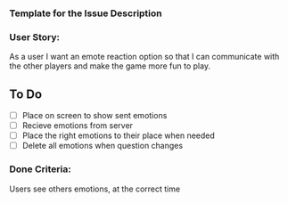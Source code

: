 ### Template for the Issue Description

### User Story:
As a user I want an emote reaction option so that I can communicate with the other players and make the game more fun to play.

## To Do
- [ ] Place on screen to show sent emotions
- [ ] Recieve emotions from server
- [ ] Place the right emotions to their place when needed
- [ ] Delete all emotions when question changes

### Done Criteria:
Users see others emotions, at the correct time